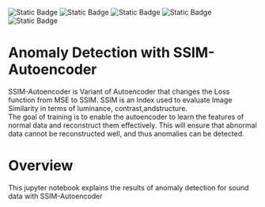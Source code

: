 ![Static Badge](https://img.shields.io/badge/python-3.7-blue)
![Static Badge](https://img.shields.io/badge/tensorflow-2.4-FF6F00)
![Static Badge](https://img.shields.io/badge/librosa-0.9.2-4D02A2)
![Static Badge](https://img.shields.io/badge/numpy-1.19.5-013243)
![Static Badge](https://img.shields.io/badge/pandas-1.3.5-150458)

# Anomaly Detection with SSIM-Autoencoder
 SSIM-Autoencoder is Variant of Autoencoder that changes the Loss function from MSE to SSIM.
 SSIM is an Index used to evaluate
 Image Similarity in terms of
 luminance, contrast,andstructure.
 <br>
 The goal of training is to enable the autoencoder to learn the features of normal data and reconstruct them effectively. This will ensure that abnormal data cannot be reconstructed well, and thus anomalies can be detected.

# Overview
This jupyter notebook explains the results of anomaly detection for sound data with SSIM-Autoencoder